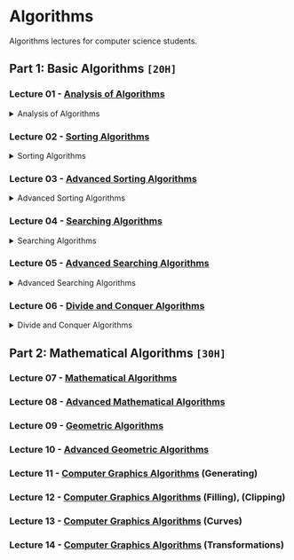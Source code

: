 # Algorithms
Algorithms lectures for computer science students.

## Part 1: Basic Algorithms `[20H]`

### Lecture 01 - [Analysis of Algorithms](https://github.com/cs-MohamedAyman/Algorithms/tree/master/Lecture%2001%20-%20Analysis%20of%20Algorithms)
<details>
<summary>Analysis of Algorithms</summary>
<br>
<ul>
  <li>Analysis Methods for Complexity</li>
  <li>Substitution Method</li>
  <li>Recurrence Tree Method</li>
  <li>Master Method</li>
</ul>  
</details>

### Lecture 02 - [Sorting Algorithms](https://github.com/cs-MohamedAyman/Algorithms/tree/master/Lecture%2002%20-%20Sorting%20Algorithms)
<details>
<summary>Sorting Algorithms</summary>
<br>
<ul>
  <li>Introduction to Sorting Algorithms</li>
  <li>Bubble Sort Algorithm</li>
  <li>Insertion Sort Algorithm</li>
  <li>Selection Sort Algorithm</li>
  <li>Shell Sort Algorithm</li>
  <li>Merge Sort Algorithm</li>
  <li>Quick Sort Algorithm</li>
  <li>Heap Sort Algorithm</li>
</ul>
</details>

### Lecture 03 - [Advanced Sorting Algorithms](https://github.com/cs-MohamedAyman/Algorithms/tree/master/Lecture%2003%20-%20Advanced%20Sorting%20Algorithms)
<details>
<summary>Advanced Sorting Algorithms</summary>
<br>
<ul>
  <li>Introduction to Sorting Algorithms</li>
  <li>Count Sort Algorithm</li>
  <li>Bucket Sort Algorithm</li>
  <li>Radix Sort Algorithm</li>
  <li>Bitonic Sort Algorithm</li>
  <li>Pigeonhole Sort Algorithm</li>
  <li>Tim Sort Algorithm</li>
  <li>Cartesian Sort Algorithm</li>
</ul>
</details>

### Lecture 04 - [Searching Algorithms](https://github.com/cs-MohamedAyman/Algorithms/tree/master/Lecture%2004%20-%20Searching%20Algorithms)
<details>
<summary>Searching Algorithms</summary>
<br>
<ul>
  <li>Introduction to Searching Algorithms</li>
  <li>Linear Search Algorithm</li>
  <li>Jump Search Algorithm</li>
  <li>Binary Search Algorithm</li>
  <li>Ternary Search Algorithm</li>
</ul>
</details>

### Lecture 05 - [Advanced Searching Algorithms](https://github.com/cs-MohamedAyman/Algorithms/tree/master/Lecture%2005%20-%20Advanced%20Searching%20Algorithms)
<details>
<summary>Advanced Searching Algorithms</summary>
<br>
<ul>
  <li>Introduction to Searching Algorithms</li>
  <li>Interpolation Search Algorithm</li>
  <li>Fibonacci Search Algorithm</li>
  <li>Exponential Search Algorithm</li>
  <li>Sublist Search Algorithm</li>
</ul>
</details>

### Lecture 06 - [Divide and Conquer Algorithms](https://github.com/cs-MohamedAyman/Algorithms/tree/master/Lecture%2006%20-%20Divide%20and%20Conquer%20Algorithms)
<details>
<summary>Divide and Conquer Algorithms</summary>
<br>
<ul>
  <li>Introduction to Divide and Conquer</li>
  <li>Fast Power</li>
  <li>Closest Pair of Points</li>
  <li>Count Inversions</li>
  <li>Multiply Two Polynomials</li>
  <li>Strassen's Matrix Multiplication</li>
  <li>Karatsuba Algorithm for Fast Multiplication</li>
</ul>
</details>

## Part 2: Mathematical Algorithms `[30H]`

### Lecture 07 - [Mathematical Algorithms](https://github.com/cs-MohamedAyman/Algorithms/tree/master/Lecture%2007%20-%20Mathematical%20Algorithms)
### Lecture 08 - [Advanced Mathematical Algorithms](https://github.com/cs-MohamedAyman/Algorithms/tree/master/Lecture%2008%20-%20Advanced%20Mathematical%20Algorithms)
### Lecture 09 - [Geometric Algorithms](https://github.com/cs-MohamedAyman/Algorithms/tree/master/Lecture%2009%20-%20Geometric%20Algorithms)
### Lecture 10 - [Advanced Geometric Algorithms](https://github.com/cs-MohamedAyman/Algorithms/tree/master/Lecture%2010%20-%20Advanced%20Geometric%20Algorithms)
### Lecture 11 - [Computer Graphics Algorithms](https://github.com/cs-MohamedAyman/Algorithms/tree/master/Lecture%2011%20-%20Computer%20Graphics%20Algorithms) (Generating)
### Lecture 12 - [Computer Graphics Algorithms](https://github.com/cs-MohamedAyman/Algorithms/tree/master/Lecture%2012%20-%20Computer%20Graphics%20Algorithms) (Filling), (Clipping)
### Lecture 13 - [Computer Graphics Algorithms](https://github.com/cs-MohamedAyman/Algorithms/tree/master/Lecture%2013%20-%20Computer%20Graphics%20Algorithms) (Curves)
### Lecture 14 - [Computer Graphics Algorithms](https://github.com/cs-MohamedAyman/Algorithms/tree/master/Lecture%2014%20-%20Computer%20Graphics%20Algorithms) (Transformations)
